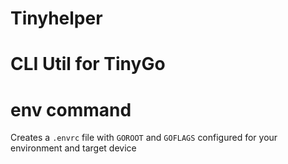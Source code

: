 # Tinyhelper

# CLI Util for TinyGo

# env command

Creates a `.envrc` file with `GOROOT` and `GOFLAGS` configured for your environment and target device
